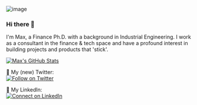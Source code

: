 ![image](https://github.com/maxontech/maxontech/assets/68344959/c8bcc1f1-33be-46a1-a78f-6f0d563459d5)


### Hi there 👋

I'm Max, a Finance Ph.D. with a background in Industrial Engineering. I work as a consultant in the finance & tech space and have a profound interest in building projects and products that 'stick'.

[![Max's GitHub Stats](https://github-readme-stats-mu-rose.vercel.app/api?username=maxontech&show_icons=true&theme=vue)](https://github.com/maxontech/github-readme-stats)

💬 My (new) Twitter: <br>
[![Follow on Twitter](https://img.shields.io/badge/--twitter?label=Twitter&logo=Twitter&style=social)](https://twitter.com/max_on_tech) 

🌱 My LinkedIn: <br>
[![Connect on LinkedIn](https://img.shields.io/badge/--linkedin?label=LinkedIn&logo=LinkedIn&style=social)](https://www.linkedin.com/in/maxrohowsky)




